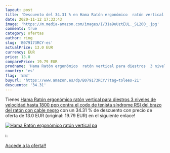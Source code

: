 ```yaml
---
layout: post
title: 'Descuento del 34.31 % en Hama Ratón ergonómico  ratón vertical pa'
date: 2020-11-12 17:33:43
image: 'https://m.media-amazon.com/images/I/31a9uUztEUL._SL200_.jpg'
comments: true
category: ofertas
author: ring
slug: 'B079173RCY-es'
actualPrice: 13.0 EUR
currency: EUR
price: 13.0
comparePrice: 19.79 EUR
prodname: 'Hama Ratón ergonómico  ratón vertical para diestros  3 niveles de velocidad hasta 1800 ppp  contra el codo de tenista  síndrome RSI del brazo del ratón  con cable  negro'
country: 'es'
flag: '🇪🇸'
buyurl: 'https://www.amazon.es/dp/B079173RCY/?tag=tolees-21'
descuento: '34.31'
---
```


Tienes [Hama Ratón ergonómico  ratón vertical para diestros  3 niveles de velocidad hasta 1800 ppp  contra el codo de tenista  síndrome RSI del brazo del ratón  con cable  negro](https://www.amazon.es/dp/B079173RCY/?tag=tolees-21) con un 34.31 % de descuento con precio de oferta de 13.0 EUR (original: 19.79 EUR) en el siguiente enlace!

[![Hama Ratón ergonómico  ratón vertical pa](https://m.media-amazon.com/images/I/31a9uUztEUL._SL200_.jpg)](https://www.amazon.es/dp/B079173RCY/?tag=tolees-21)

ℹ️:


[Accede a la oferta!!](https://www.amazon.es/dp/B079173RCY/?tag=tolees-21)
